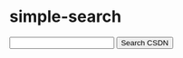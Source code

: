 # simple-search


<script src="../js/sidebar-list.js"></script>

<input id="searchInput" type="text"> <button onclick="startSearch()">Search CSDN</button>

<script>
    function startSearch(){
       var searchEngine=new Array();
       searchEngine[0]="https://so.csdn.net/so/search/s.do?q=";
       searchEngine[1]="https://www.google.com/search?q=";
       searchEngine[2]="https://bing.com/search?q=";
       var defaultSearchEngine=searchEngine[0];
       var searchValue = document.getElementById("searchInput").value;
       window.open(defaultSearchEngine+searchValue);
    }
</script>



